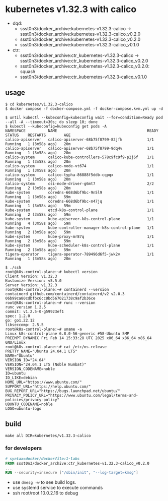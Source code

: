 # kubernetes v1.32.3 with calico

* dqd:
  * ssst0n3/docker_archive:kubernetes-v1.32.3-calico -> ssst0n3/docker_archive:kubernetes-v1.32.3-calico_v0.2.0
  * ssst0n3/docker_archive:kubernetes-v1.32.3-calico_v0.2.0
  * ssst0n3/docker_archive:kubernetes-v1.32.3-calico_v0.1.0
* ctr:
  * ssst0n3/docker_archive:ctr_kubernetes-v1.32.3-calico -> ssst0n3/docker_archive:ctr_kubernetes-v1.32.3-calico_v0.2.0
  * ssst0n3/docker_archive:ctr_kubernetes-v1.32.3-calico_v0.2.0: squash
  * ssst0n3/docker_archive:ctr_kubernetes-v1.32.3-calico_v0.1.0

## usage

```shell
$ cd kubernetes/v1.32.3-calico
$ docker compose -f docker-compose.yml -f docker-compose.kvm.yml up -d
```

```shell
$ until kubectl --kubeconfig=kubeconfig wait --for=condition=Ready pod --all -A --timeout=30s; do sleep 10; done
$ kubectl --kubeconfig=kubeconfig get pods -A
NAMESPACE          NAME                                        READY   STATUS    RESTARTS        AGE
calico-apiserver   calico-apiserver-68b75f8799-82jfk           1/1     Running   1 (3m58s ago)   20m
calico-apiserver   calico-apiserver-68b75f8799-9dq4v           1/1     Running   1 (3m58s ago)   20m
calico-system      calico-kube-controllers-578c9fc9f9-p2j6f    1/1     Running   1 (3m58s ago)   20m
calico-system      calico-node-vt674                           1/1     Running   1 (3m58s ago)   20m
calico-system      calico-typha-86888f5ddb-cqpqx               1/1     Running   1 (3m58s ago)   20m
calico-system      csi-node-driver-g6mt7                       2/2     Running   2 (3m58s ago)   20m
kube-system        coredns-668d6bf9bc-9n5l9                    1/1     Running   1 (3m58s ago)   59m
kube-system        coredns-668d6bf9bc-m47jq                    1/1     Running   1 (3m58s ago)   59m
kube-system        etcd-k8s-control-plane                      1/1     Running   2 (3m58s ago)   59m
kube-system        kube-apiserver-k8s-control-plane            1/1     Running   4 (3m58s ago)   59m
kube-system        kube-controller-manager-k8s-control-plane   1/1     Running   2 (3m58s ago)   59m
kube-system        kube-proxy-mr87q                            1/1     Running   2 (3m58s ago)   59m
kube-system        kube-scheduler-k8s-control-plane            1/1     Running   2 (3m58s ago)   59m
tigera-operator    tigera-operator-789496d6f5-jwk2v            1/1     Running   1 (3m58s ago)   20m
```


```shell
$ ./ssh
root@k8s-control-plane:~# kubectl version
Client Version: v1.32.3
Kustomize Version: v5.5.0
Server Version: v1.32.3
root@k8s-control-plane:~# containerd --version
containerd github.com/containerd/containerd/v2 v2.0.3 06b99ca80cdbfbc6cc8bd567021738c9af2b36ce
root@k8s-control-plane:~# runc --version
runc version 1.2.5
commit: v1.2.5-0-g59923ef1
spec: 1.2.0
go: go1.22.12
libseccomp: 2.5.5
root@k8s-control-plane:~# uname -a
Linux k8s-control-plane 6.8.0-56-generic #58-Ubuntu SMP PREEMPT_DYNAMIC Fri Feb 14 15:33:28 UTC 2025 x86_64 x86_64 x86_64 GNU/Linux
root@k8s-control-plane:~# cat /etc/os-release
PRETTY_NAME="Ubuntu 24.04.1 LTS"
NAME="Ubuntu"
VERSION_ID="24.04"
VERSION="24.04.1 LTS (Noble Numbat)"
VERSION_CODENAME=noble
ID=ubuntu
ID_LIKE=debian
HOME_URL="https://www.ubuntu.com/"
SUPPORT_URL="https://help.ubuntu.com/"
BUG_REPORT_URL="https://bugs.launchpad.net/ubuntu/"
PRIVACY_POLICY_URL="https://www.ubuntu.com/legal/terms-and-policies/privacy-policy"
UBUNTU_CODENAME=noble
LOGO=ubuntu-logo
```

## build

```shell
make all DIR=kubernetes/v1.32.3-calico
```


### for developers

```dockerfile
# syntax=docker/dockerfile:1-labs
FROM ssst0n3/docker_archive:ctr_kubernetes-v1.32.3-calico_v0.2.0
...
RUN --security=insecure ["/sbin/init", "--log-target=kmsg"]
```

* use `dmesg -w` to see build logs.
* use systemd service to execute commands
* ssh root/root 10.0.2.16 to debug
